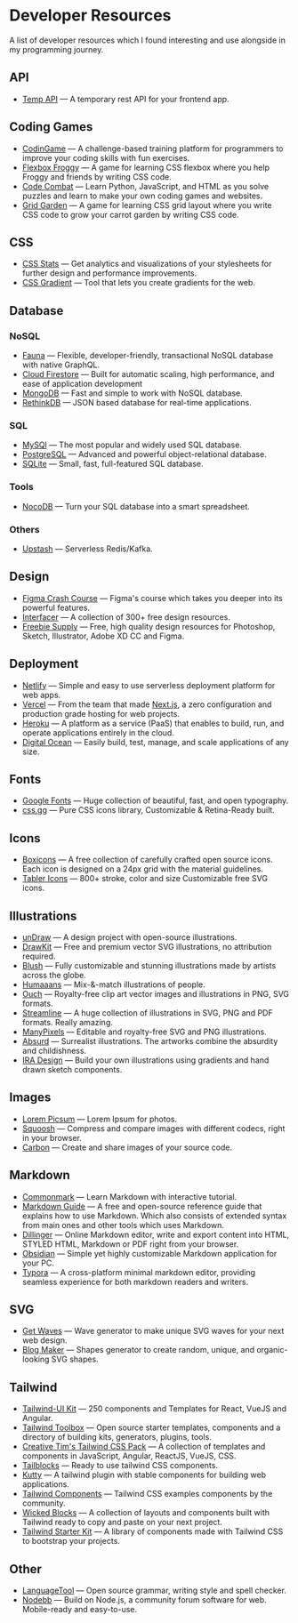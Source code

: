 # Developer Resources

A list of developer resources which I found interesting and use alongside in my programming journey.

## API

- [Temp API](https://tempapi.proj.me/) — A temporary rest API for your frontend app.

## Coding Games

- [CodinGame](https://www.codingame.com/start) — A challenge-based training platform for programmers to improve your coding skills with fun exercises.
- [Flexbox Froggy](https://flexboxfroggy.com/) — A game for learning CSS flexbox where you help Froggy and friends by writing CSS code.
- [Code Combat](https://codecombat.com/) — Learn Python, JavaScript, and HTML as you solve puzzles and learn to make your own coding games and websites.
- [Grid Garden](https://cssgridgarden.com/) — A game for learning CSS grid layout where you write CSS code to grow your carrot garden by writing CSS code.

## CSS

- [CSS Stats](https://cssstats.com/) — Get analytics and visualizations of your stylesheets for further design and performance improvements.
- [CSS Gradient](https://cssgradient.io/swatches/) — Tool that lets you create gradients for the web.

## Database

### NoSQL

- [Fauna](https://fauna.com/) — Flexible, developer-friendly, transactional NoSQL database with native GraphQL.
- [Cloud Firestore](https://firebase.google.com/products/firestore) — Built for automatic scaling, high performance, and ease of application development
- [MongoDB](https://www.mongodb.com/) — Fast and simple to work with NoSQL database.
- [RethinkDB](https://rethinkdb.com/) — JSON based database for real-time applications.

### SQL

- [MySQl](https://www.mysql.com/) — The most popular and widely used SQL database.
- [PostgreSQL](https://www.postgresql.org/) — Advanced and powerful object-relational database.
- [SQLite](https://www.sqlite.org/index.html) — Small, fast, full-featured SQL database.

### Tools

- [NocoDB](https://www.nocodb.com/) — Turn your SQL database into a smart spreadsheet.

### Others

- [Upstash](https://upstash.com/) — Serverless Redis/Kafka.

## Design

- [Figma Crash Course](https://www.figmacrashcourse.com/) — Figma's course which takes you deeper into its powerful features.
- [Interfacer](https://interfacer.xyz/) — A collection of 300+ free design resources.
- [Freebie Supply](https://freebiesupply.com/) — Free, high quality design resources for Photoshop, Sketch, Illustrator, Adobe XD CC and Figma.

## Deployment

- [Netlify](https://www.netlify.com/) — Simple and easy to use serverless deployment platform for web apps.
- [Vercel](https://vercel.com/) — From the team that made [Next.js](https://nextjs.org/), a zero configuration and production grade hosting for web projects.
- [Heroku](https://www.heroku.com/) — A platform as a service (PaaS) that enables to build, run, and operate applications entirely in the cloud.
- [Digital Ocean](https://www.digitalocean.com/) — Easily build, test, manage, and scale applications of any size.

## Fonts

- [Google Fonts](https://fonts.google.com/) — Huge collection of beautiful, fast, and open typography.
- [css.gg](https://css.gg/app) — Pure CSS icons library, Customizable & Retina-Ready built.

## Icons

- [Boxicons](https://boxicons.com/) — A free collection of carefully crafted open source icons. Each icon is designed on a 24px grid with the material guidelines.
- [Tabler Icons](https://tablericons.com/) — 800+ stroke, color and size Customizable free SVG icons.

## Illustrations

- [unDraw](https://undraw.co/) — A design project with open-source illustrations.
- [DrawKit](https://www.drawkit.io/) — Free and premium vector SVG illustrations, no attribution required.
- [Blush](https://blush.design/) — Fully customizable and stunning illustrations made by artists across the globe.
- [Humaaans](https://www.humaaans.com/) — Mix-&-match illustrations of people.
- [Ouch](https://icons8.com/illustrations) — Royalty-free clip art vector images and illustrations in PNG, SVG formats.
- [Streamline](https://app.streamlinehq.com/illustrations) — A huge collection of illustrations in SVG, PNG and PDF formats. Really amazing.
- [ManyPixels](https://www.manypixels.co/gallery) — Editable and royalty-free SVG and PNG illustrations.
- [Absurd](https://absurd.design/) — Surrealist illustrations. The artworks combine the absurdity and childishness.
- [IRA Design](https://iradesign.io/) — Build your own illustrations using gradients and hand drawn sketch components.

## Images

- [Lorem Picsum](https://picsum.photos/) — Lorem Ipsum for photos.
- [Squoosh](https://squoosh.app/) — Compress and compare images with different codecs, right in your browser.
- [Carbon](https://carbon.now.sh/) — Create and share images of your source code.

## Markdown

- [Commonmark](https://commonmark.org/help/ ) — Learn Markdown with interactive tutorial.
- [Markdown Guide](https://www.markdownguide.org) — A free and open-source reference guide that explains how to use Markdown. Which also consists of extended syntax from main ones and other tools which uses Markdown.
- [Dillinger](https://dillinger.io/) — Online Markdown editor, write and export content into HTML, STYLED HTML, Markdown or PDF right from your browser.
- [Obsidian](https://obsidian.md/) — Simple yet highly customizable Markdown application for your PC.
- [Typora](https://typora.io/) — A cross-platform minimal markdown editor, providing seamless experience for both markdown readers and writers.

## SVG

- [Get Waves](https://getwaves.io/) — Wave generator to make unique SVG waves for your next web design.
- [Blog Maker](https://www.blobmaker.app/) — Shapes generator to create random, unique, and organic-looking SVG shapes.

## Tailwind

- [Tailwind-UI Kit](https://www.tailwind-kit.com/) — 250 components and Templates for React, VueJS and Angular.
- [Tailwind Toolbox](https://www.tailwindtoolbox.com) — Open source starter templates, components and a directory of building kits, generators, plugins, tools.
- [Creative Tim's Tailwind CSS Pack](https://www.creative-tim.com/learning-lab/tailwind-starter-kit/presentation) — A collection of templates and components in JavaScript, Angular, ReactJS, VueJS, CSS.
- [Tailblocks](https://tailblocks.cc/) — Ready to use tailwind CSS components.
- [Kutty](https://kutty.netlify.app/components/) — A tailwind plugin with stable components for building web applications.
- [Tailwind Components](https://tailwindcomponents.com/) — Tailwind CSS examples components by the community.
- [Wicked Blocks](https://blocks.wickedtemplates.com/) — A collection of layouts and components built with Tailwind ready to copy and paste on your next project.
- [Tailwind Starter Kit](https://tailwind-starter-kit.vercel.app/) — A library of components made with Tailwind CSS to bootstrap your projects.

## Other

- [LanguageTool](https://languagetool.org/) — Open source grammar, writing style and spell checker.
- [Nodebb](https://nodebb.org/) — Build on Node.js, a community forum software for web. Mobile-ready and easy-to-use.

